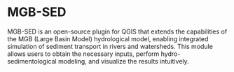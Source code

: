 # MGB-SED
MGB-SED is an open-source plugin for QGIS that extends the capabilities of the MGB (Large Basin Model) hydrological model, enabling integrated simulation of sediment transport in rivers and watersheds. This module allows users to obtain the necessary inputs, perform hydro-sedimentological modeling, and visualize the results intuitively.
